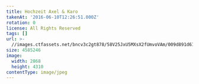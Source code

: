 ```yaml
---
title: Hochzeit Axel & Karo
takenAt: '2016-06-10T12:26:51.000Z'
rotation: 0
license: All Rights Reserved
tags: []
url: >-
  //images.ctfassets.net/bncv3c2gt878/58V25JxU5MXsX2fUmvoVAm/009d891d61027b0a0457d9b2d8b5c042/hochzeit-axel--karo_28144062466_o
size: 4585246
image:
  width: 2868
  height: 4310
contentType: image/jpeg
---
```


